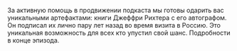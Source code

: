 ﻿---
Number: 27
Title: Полезные HTTP API tools, развитие interpolated strings, .NET 6 P3
PublishDate: 2021-04-20T21:24:02Z
Authors:
  - Анатолий Кулаков
  - Игорь Лабутин
Mastering: Максим Шошин
Music:
  Максим Аршинов «Pensive yeti.0.1»: https://hightech.group/ru/about
Patrons:
  - Александр
Home: https://anchor.fm/radiodotnet/episodes/HTTP-API-tools---interpolated-strings---NET-6-P3-evab4k
Audio: https://anchor.fm/s/f0c0ef4/podcast/play/31844948/https%3A%2F%2Fd3ctxlq1ktw2nl.cloudfront.net%2Fstaging%2F2021-3-20%2F66791098-cac9-7bb5-abba-082fb9f7a3a2.mp3
Video: https://www.youtube.com/watch?v=S-zeRLLW6HE
Topics:

  - Subject: Announcing .NET 6 Preview 3
    Timestamp: 00:00:24
    Links:
      - https://devblogs.microsoft.com/dotnet/announcing-net-6-preview-3/
      - https://devblogs.microsoft.com/aspnet/asp-net-core-updates-in-net-6-preview-3/

  - Subject: Visual Studio 2019 v16.10 Preview 2
    Timestamp: 00:13:56
    Links:
      - https://devblogs.microsoft.com/visualstudio/visual-studio-2019-v16-10-preview-2/

  - Subject: Announcing Open Source C# standardization
    Timestamp: 00:21:18
    Links:
      - https://devblogs.microsoft.com/dotnet/announcing-open-source-c-standardization/

  - Subject: Announcing .NET MAUI Preview 3
    Timestamp: 00:24:41
    Links:
      - https://devblogs.microsoft.com/dotnet/announcing-net-multi-platform-app-ui-preview-3/
      - https://github.com/dotnet/net6-mobile-samples

  - Subject: C# 10 interpolated strings support
    Timestamp: 00:27:24
    Links:
      - https://github.com/dotnet/runtime/issues/50601
      - https://github.com/dotnet/runtime/issues/50635

  - Subject: Debugging configuration values in ASP.NET Core
    Timestamp: 00:34:37
    Links:
      - https://andrewlock.net/debugging-configuration-values-in-aspnetcore/
      - https://andrewlock.net/viewing-overriden-configuration-values-in-aspnetcore/
      - https://github.com/spectreconsole/spectre.console

  - Subject: LiveReloadServer
    Timestamp: 00:39:50
    Links:
      - https://weblog.west-wind.com/posts/2021/Mar/23/LiveReloadServer-A-NET-Core-Based-Generic-Static-Web-Server-with-Live-Reload
      - https://github.com/RickStrahl/LiveReloadServer

  - Subject: ILSpy 7.0 RC1
    Timestamp: 00:44:11
    Links:
      - https://github.com/icsharpcode/ILSpy/releases/tag/v7.0-rc1
      - https://github.com/dnSpy/dnSpy

  - Subject: Open-source HTTP API packages and tools
    Timestamp: 00:47:46
    Links:
      - https://devblogs.microsoft.com/aspnet/open-source-http-api-packages-and-tools/

  - Subject: ASP.NET Core in Action is available now
    Timestamp: 01:10:38
    Links:
      - https://andrewlock.net/my-new-book-aspnetcore-in-action-2e-is-available-now/
      - https://www.manning.com/books/asp-net-core-in-action-second-edition

---
За активную помощь в продвижении подкаста мы готовы одарить вас уникальными артефактами: книги Джеффри Рихтера с его автографом. Он подписал их лично пару лет назад во время визита в Россию. Это уникальная возможность для всех кто упустил свой шанс. Подробности в конце эпизода.
